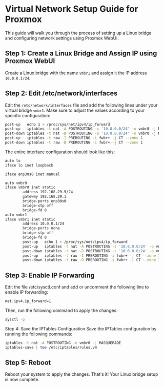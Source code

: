 # Virtual Network Setup Guide for Proxmox

This guide will walk you through the process of setting up a Linux bridge and configuring network settings using Proxmox WebUI.

## Step 1: Create a Linux Bridge and Assign IP using Proxmox WebUI

Create a Linux bridge with the name `vmbr1` and assign it the IP address `10.0.0.1/24`.

## Step 2: Edit /etc/network/interfaces

Edit the `/etc/network/interfaces` file and add the following lines under your virtual bridge `vmbr1`. Make sure to adjust the values according to your specific configuration:

```bash
post-up   echo 1 > /proc/sys/net/ipv4/ip_forward
post-up   iptables -t nat -A POSTROUTING -s '10.0.0.0/24' -o vmbr0 -j MASQUERADE
post-down iptables -t nat -D POSTROUTING -s '10.0.0.0/24' -o vmbr0 -j MASQUERADE
post-up   iptables -t raw -I PREROUTING -i fwbr+ -j CT --zone 1
post-down iptables -t raw -D PREROUTING -i fwbr+ -j CT --zone 1
```

The entire interface configuration should look like this:

```bash
auto lo
iface lo inet loopback

iface enp30s0 inet manual

auto vmbr0
iface vmbr0 inet static
        address 192.168.29.5/24
        gateway 192.168.29.1
        bridge-ports enp30s0
        bridge-stp off
        bridge-fd 0
auto vmbr1
iface vmbr1 inet static
        address 10.0.0.1/24
        bridge-ports none
        bridge-stp off
        bridge-fd 0
        post-up   echo 1 > /proc/sys/net/ipv4/ip_forward
        post-up   iptables -t nat -A POSTROUTING -s '10.0.0.0/24' -o vmbr0 -j MASQUERADE
        post-down iptables -t nat -D POSTROUTING -s '10.0.0.0/24' -o vmbr0 -j MASQUERADE
        post-up   iptables -t raw -I PREROUTING -i fwbr+ -j CT --zone 1
        post-down iptables -t raw -D PREROUTING -i fwbr+ -j CT --zone 1
```
## Step 3: Enable IP Forwarding
Edit the file /etc/sysctl.conf and add or uncomment the following line to enable IP forwarding:

```bash
net.ipv4.ip_forward=1
```

Then, run the following command to apply the changes:

```bash
sysctl -p
```
Step 4: Save the IPTables Configuration
Save the IPTables configuration by running the following commands:

```bash
iptables -t nat -A POSTROUTING -o vmbr0 -j MASQUERADE
iptables-save | tee /etc/iptables/rules.v4
```

## Step 5: Reboot
Reboot your system to apply the changes.
That's it! Your Linux bridge setup is now complete.
